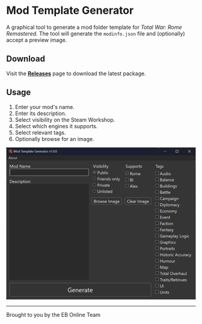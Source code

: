 # Mod Template Generator

A graphical tool to generate a mod folder template for _Total War: Rome Remastered_. The tool will generate the `modinfo.json` file and (optionally) accept a preview image.

## Download

Visit the [**Releases**](https://github.com/vhaghverdi/mod-template-generator/releases) page to download the latest package.

## Usage

1. Enter your mod's name.
2. Enter its description.
3. Select visibility on the Steam Workshop.
4. Select which engines it supports.
5. Select relevant tags.
6. Optionally browse for an image.

![Mod Template Generator (screenshot)](screenshot.png)

---

Brought to you by the EB Online Team
